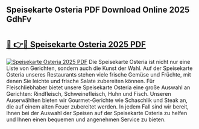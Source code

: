 ## Speisekarte Osteria PDF Download Online 2025 GdhFv

# <h2><a href="http://gc68cf.nevu.top/?p=Speisekarte+Osteria">🔗 👉🔴 Speisekarte Osteria 2025 PDF</a></h2>

[![Speisekarte Osteria 2025 PDF](https://i.imgur.com/dBaPXMq.png)](http://gc68cf.nevu.top/?p=Speisekarte+Osteria)
Die Speisekarte Osteria ist nicht nur eine Liste von Gerichten, sondern auch die Kunst der Wahl. Auf der Speisekarte Osteria unseres Restaurants stehen viele frische Gemüse und Früchte, mit denen Sie leichte und frische Salate zubereiten können. Für Fleischliebhaber bietet unsere Speisekarte Osteria eine große Auswahl an Gerichten: Rindfleisch, Schweinefleisch, Huhn und Fisch. Unseren Auserwählten bieten wir Gourmet-Gerichte wie Schaschlik und Steak an, die auf einem alten Feuer zubereitet werden. In jedem Fall sind wir bereit, Ihnen bei der Auswahl der Speisen auf der Speisekarte Osteria zu helfen und Ihnen einen bequemen und angenehmen Service zu bieten.
